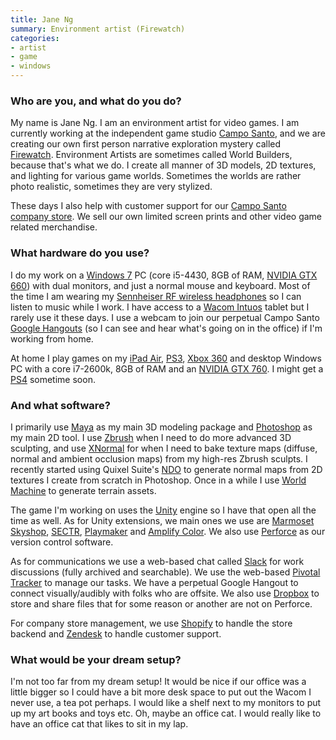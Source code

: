 ```yaml
---
title: Jane Ng
summary: Environment artist (Firewatch)
categories:
- artist
- game
- windows
---
```


### Who are you, and what do you do?

My name is Jane Ng. I am an environment artist for video games. I am currently working at the independent game studio [Campo Santo](http://www.camposanto.com/ "A video game studio."), and we are creating our own first person narrative exploration mystery called [Firewatch][]. Environment Artists are sometimes called World Builders, because that's what we do. I create all manner of 3D models, 2D textures, and lighting for various game worlds. Sometimes the worlds are rather photo realistic, sometimes they are very stylized.  

These days I also help with customer support for our [Campo Santo company store](http://store.camposanto.com/ "The Campo Santo online store."). We sell our own limited screen prints and other video game related merchandise.

### What hardware do you use?

I do my work on a [Windows 7][windows-7] PC (core i5-4430, 8GB of RAM, [NVIDIA GTX 660][geforce-gtx-660]) with dual monitors, and just a normal mouse and keyboard. Most of the time I am wearing my [Sennheiser RF wireless headphones][rs-120] so I can listen to music while I work. I have access to a [Wacom Intuos][intuos] tablet but I rarely use it these days. I use a webcam to join our perpetual Campo Santo [Google Hangouts][google-hangouts] (so I can see and hear what's going on in the office) if I'm working from home.

At home I play games on my [iPad Air][ipad-air], [PS3][], [Xbox 360][xbox-360] and desktop Windows PC with a core i7-2600k, 8GB of RAM and an [NVIDIA GTX 760][geforce-gtx-760]. I might get a [PS4][] sometime soon.

### And what software?

I primarily use [Maya][] as my main 3D modeling package and [Photoshop][] as my main 2D tool.  I use [Zbrush][] when I need to do more advanced 3D sculpting, and use [XNormal][] for when I need to bake texture maps (diffuse, normal and ambient occlusion maps) from my high-res Zbrush sculpts. I recently started using Quixel Suite's [NDO][] to generate normal maps from 2D textures I create from scratch in Photoshop. Once in a while I use [World Machine][world-machine] to generate terrain assets.

The game I'm working on uses the [Unity][] engine so I have that open all the time as well. As for Unity extensions, we main ones we use are [Marmoset Skyshop][skyshop], [SECTR][complete], [Playmaker][] and [Amplify Color][amplify-color]. We also use [Perforce][] as our version control software. 

As for communications we use a web-based chat called [Slack][] for work discussions (fully archived and searchable). We use the web-based [Pivotal Tracker][pivotal-tracker] to manage our tasks. We have a perpetual Google Hangout to connect visually/audibly with folks who are offsite. We also use [Dropbox][] to store and share files that for some reason or another are not on Perforce.

For company store management, we use [Shopify][] to handle the store backend and [Zendesk][] to handle customer support.

### What would be your dream setup?

I'm not too far from my dream setup! It would be nice if our office was a little bigger so I could have a bit more desk space to put out the Wacom I never use, a tea pot perhaps. I would like a shelf next to my monitors to put up my art books and toys etc. Oh, maybe an office cat. I would really like to have an office cat that likes to sit in my lap.

[amplify-color]: http://amplify.pt/unity/amplify-color/ "A color grading extension for Unity."
[complete]: https://www.sectr.co/complete.html "A collection of tools for Unity."
[dropbox]: https://www.dropbox.com/ "Online syncing and storage."
[firewatch]: http://www.firewatchgame.com/ "A fire lookout adventure game."
[geforce-gtx-660]: https://www.geforce.com/hardware/desktop-gpus/geforce-gtx-660 "A graphics card."
[geforce-gtx-760]: https://www.geforce.com/hardware/desktop-gpus/geforce-gtx-760 "A graphics card."
[google-hangouts]: https://hangouts.google.com/ "A voice, video and text chat service."
[intuos]: https://www.wacom.com/en-us/products/pen-tablets/intuos "A pen tablet."
[ipad-air]: https://en.wikipedia.org/wiki/IPad_Air "A tablet device."
[maya]: https://www.autodesk.com/products/maya/overview "3D animation software."
[ndo]: http://quixel.se/tutorial/ndo-painter-advanced-detailing/ "A normal mapping tool for Photoshop."
[perforce]: https://www.perforce.com/ "A software configuration and deploy suite."
[photoshop]: https://www.adobe.com/products/photoshop.html "A bitmap image editor."
[pivotal-tracker]: https://www.pivotaltracker.com/ "A project management service."
[playmaker]: http://www.hutonggames.com/ "A visual scripting tool for Unity."
[ps3]: http://us.playstation.com/PS3/ "A shiny gaming console from Sony."
[ps4]: http://us.playstation.com/ps4/index.htm "A shiny gaming console from Sony."
[rs-120]: https://en-us.sennheiser.com/audio-headphones-stereo-wireless-120-ii "Wireless headphones."
[shopify]: https://www.shopify.com/ "A service for selling goods online."
[skyshop]: https://www.marmoset.co/skyshop "A lighting extension for Unity."
[slack]: https://slack.com/ "A collaboration service."
[unity]: https://unity3d.com/unity/ "A cross-platform game development tool."
[windows-7]: https://en.wikipedia.org/wiki/Windows_7 "An operating system."
[world-machine]: http://www.world-machine.com/ "3D terrain generation software."
[xbox-360]: http://www.xbox.com:80/en-US/Xbox360 "A gaming console."
[xnormal]: http://www.xnormal.net/ "A 3D displacement map generator."
[zbrush]: http://pixologic.com/zbrush/ "3D digital painting and sculpture software."
[zendesk]: https://www.zendesk.com/ "A customer service service."
